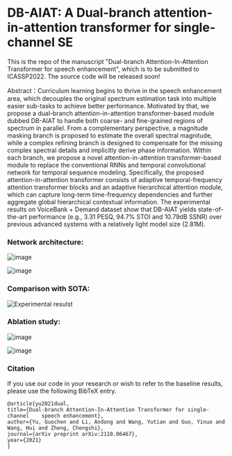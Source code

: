 # DB-AIAT: A Dual-branch attention-in-attention transformer for single-channel SE
This is the repo of the manuscript "Dual-branch Attention-In-Attention Transformer for speech enhancement", which is to be submitted to ICASSP2022.
 The source code will be released soon!


Abstract：Curriculum learning begins to thrive in the speech enhancement area, which decouples the original spectrum estimation task into multiple easier sub-tasks to achieve better performance. Motivated by that, we propose a dual-branch attention-in-attention transformer-based module dubbed DB-AIAT to handle both coarse- and fine-grained regions of spectrum in parallel. From a complementary perspective, a magnitude masking branch is proposed to estimate the overall spectral magnitude, while a complex refining branch is designed to compensate for the missing complex spectral details and implicitly derive phase information. Within each branch, we propose a novel attention-in-attention transformer-based module to replace the conventional RNNs and temporal convolutional network for temporal sequence modeling. Specifically, the proposed attention-in-attention transformer consists of adaptive temporal-frequency attention transformer blocks and an adaptive hierarchical attention module, which can capture long-term time-frequency dependencies and further aggregate global hierarchical contextual information. The experimental results on VoiceBank + Demand dataset show that DB-AIAT yields state-of-the-art performance (e.g., 3.31 PESQ, 94.7% STOI and 10.79dB SSNR) over previous advanced systems with a relatively light model size (2.81M).

### Network architecture:

![image](https://user-images.githubusercontent.com/51236251/135278429-6099d5da-c826-4aa2-8cca-b7c774beb14a.png)

![image](https://user-images.githubusercontent.com/51236251/135278803-b6769574-e70f-480b-8cb1-6a9934328844.png)


### Comparison with SOTA:

![Experimental resulst](https://user-images.githubusercontent.com/51236251/134447067-15506636-9dbb-426f-894c-eafcf28940a3.PNG)

### Ablation study:

![image](https://user-images.githubusercontent.com/51236251/134447114-74429af8-7c10-465d-8a1e-ddf0ec636b4e.png)

![image](https://user-images.githubusercontent.com/51236251/135372322-c0968258-6935-4f8e-bcf6-7d303c310d04.png)

### Citation
If you use our code in your research or wish to refer to the baseline results, please use the following BibTeX entry.

    @article{yu2021dual,
  	title={Dual-branch Attention-In-Attention Transformer for single-channel 	speech enhancement},
  	author={Yu, Guochen and Li, Andong and Wang, Yutian and Guo, Yinuo and Wang, Hui and Zheng, Chengshi},
  	journal={arXiv preprint arXiv:2110.06467},
  	year={2021}
	}
